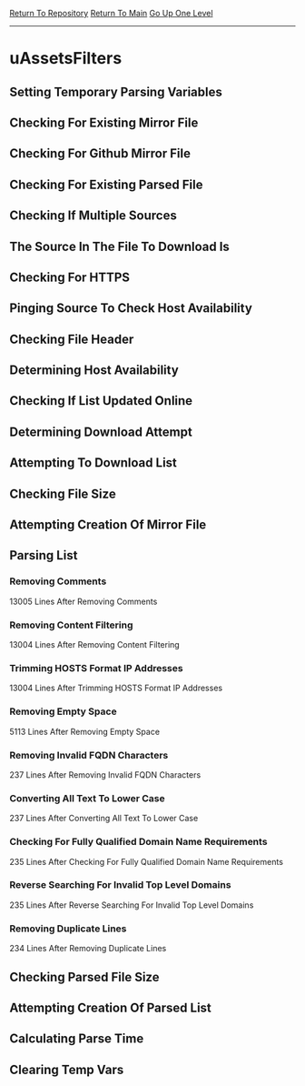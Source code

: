 [Return To Repository](https://github.com/deathbybandaid/piholeparser/)
[Return To Main](https://github.com/deathbybandaid/piholeparser/blob/master/RecentRunLogs/Mainlog.md)
[Go Up One Level](https://github.com/deathbybandaid/piholeparser/blob/master/RecentRunLogs/TopLevelScripts/30-Processing-External-Blacklists.md)
____________________________________
# uAssetsFilters
## Setting Temporary Parsing Variables
## Checking For Existing Mirror File
## Checking For Github Mirror File
## Checking For Existing Parsed File
## Checking If Multiple Sources
## The Source In The File To Download Is
## Checking For HTTPS
## Pinging Source To Check Host Availability
## Checking File Header
## Determining Host Availability
## Checking If List Updated Online
## Determining Download Attempt
## Attempting To Download List
## Checking File Size
## Attempting Creation Of Mirror File
## Parsing List
### Removing Comments
13005 Lines After Removing Comments
### Removing Content Filtering
13004 Lines After Removing Content Filtering
### Trimming HOSTS Format IP Addresses
13004 Lines After Trimming HOSTS Format IP Addresses
### Removing Empty Space
5113 Lines After Removing Empty Space
### Removing Invalid FQDN Characters
237 Lines After Removing Invalid FQDN Characters
### Converting All Text To Lower Case
237 Lines After Converting All Text To Lower Case
### Checking For Fully Qualified Domain Name Requirements
235 Lines After Checking For Fully Qualified Domain Name Requirements
### Reverse Searching For Invalid Top Level Domains
235 Lines After Reverse Searching For Invalid Top Level Domains
### Removing Duplicate Lines
234 Lines After Removing Duplicate Lines
## Checking Parsed File Size
## Attempting Creation Of Parsed List
## Calculating Parse Time
## Clearing Temp Vars
